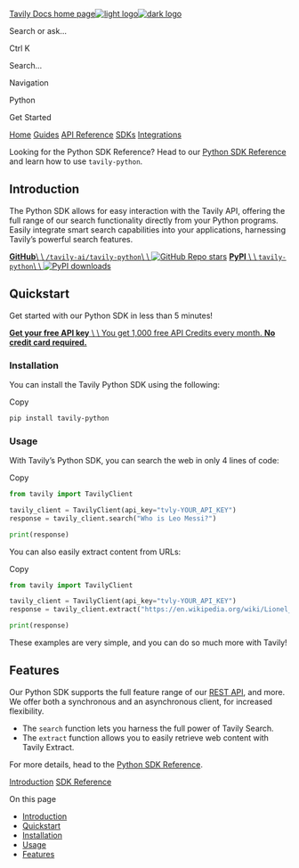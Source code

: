 [Tavily Docs home page![light logo](https://mintlify.s3.us-west-1.amazonaws.com/tavilyai/logo/light.svg)![dark logo](https://mintlify.s3.us-west-1.amazonaws.com/tavilyai/logo/dark.svg)](https://docs.tavily.com/)

Search or ask...

Ctrl K

Search...

Navigation

Python

Get Started

[Home](https://docs.tavily.com/welcome) [Guides](https://docs.tavily.com/guides/introduction) [API Reference](https://docs.tavily.com/api-reference/introduction) [SDKs](https://docs.tavily.com/sdk/introduction) [Integrations](https://docs.tavily.com/integrations/langchain)

Looking for the Python SDK Reference? Head to our [Python SDK Reference](https://docs.tavily.com/sdk/python/reference) and learn how to use `tavily-python`.

## [​](https://docs.tavily.com/sdk/python/get-started\#introduction)  Introduction

The Python SDK allows for easy interaction with the Tavily API, offering the full range of our search functionality directly from your Python programs. Easily integrate smart search capabilities into your applications, harnessing Tavily’s powerful search features.

[**GitHub**\\
\\
`/tavily-ai/tavily-python`\\
\\
![GitHub Repo stars](https://img.shields.io/github/stars/tavily-ai/tavily-python?style=social)](https://github.com/tavily-ai/tavily-python) [**PyPI** \\
\\
`tavily-python`\\
\\
![PyPI downloads](https://img.shields.io/pypi/dm/tavily-python)](https://pypi.org/project/tavily-python)

## [​](https://docs.tavily.com/sdk/python/get-started\#quickstart)  Quickstart

Get started with our Python SDK in less than 5 minutes!

[**Get your free API key** \\
\\
You get 1,000 free API Credits every month. **No credit card required.**](https://app.tavily.com/)

### [​](https://docs.tavily.com/sdk/python/get-started\#installation)  Installation

You can install the Tavily Python SDK using the following:

Copy

```bash
pip install tavily-python

```

### [​](https://docs.tavily.com/sdk/python/get-started\#usage)  Usage

With Tavily’s Python SDK, you can search the web in only 4 lines of code:

Copy

```python
from tavily import TavilyClient

tavily_client = TavilyClient(api_key="tvly-YOUR_API_KEY")
response = tavily_client.search("Who is Leo Messi?")

print(response)

```

You can also easily extract content from URLs:

Copy

```python
from tavily import TavilyClient

tavily_client = TavilyClient(api_key="tvly-YOUR_API_KEY")
response = tavily_client.extract("https://en.wikipedia.org/wiki/Lionel_Messi")

print(response)

```

These examples are very simple, and you can do so much more with Tavily!

## [​](https://docs.tavily.com/sdk/python/get-started\#features)  Features

Our Python SDK supports the full feature range of our [REST API](https://docs.tavily.com/api-reference), and more. We offer both a synchronous and an asynchronous client, for increased flexibility.

- The `search` function lets you harness the full power of Tavily Search.
- The `extract` function allows you to easily retrieve web content with Tavily Extract.

For more details, head to the [Python SDK Reference](https://docs.tavily.com/sdk/python/reference).

[Introduction](https://docs.tavily.com/sdk/introduction) [SDK Reference](https://docs.tavily.com/sdk/python/reference)

On this page

- [Introduction](https://docs.tavily.com/sdk/python/get-started#introduction)
- [Quickstart](https://docs.tavily.com/sdk/python/get-started#quickstart)
- [Installation](https://docs.tavily.com/sdk/python/get-started#installation)
- [Usage](https://docs.tavily.com/sdk/python/get-started#usage)
- [Features](https://docs.tavily.com/sdk/python/get-started#features)